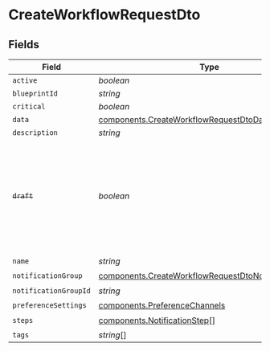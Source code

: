 # CreateWorkflowRequestDto


## Fields

| Field                                                                                                                        | Type                                                                                                                         | Required                                                                                                                     | Description                                                                                                                  |
| ---------------------------------------------------------------------------------------------------------------------------- | ---------------------------------------------------------------------------------------------------------------------------- | ---------------------------------------------------------------------------------------------------------------------------- | ---------------------------------------------------------------------------------------------------------------------------- |
| `active`                                                                                                                     | *boolean*                                                                                                                    | :heavy_minus_sign:                                                                                                           | N/A                                                                                                                          |
| `blueprintId`                                                                                                                | *string*                                                                                                                     | :heavy_minus_sign:                                                                                                           | N/A                                                                                                                          |
| `critical`                                                                                                                   | *boolean*                                                                                                                    | :heavy_minus_sign:                                                                                                           | N/A                                                                                                                          |
| `data`                                                                                                                       | [components.CreateWorkflowRequestDtoData](../../models/components/createworkflowrequestdtodata.md)                           | :heavy_minus_sign:                                                                                                           | N/A                                                                                                                          |
| `description`                                                                                                                | *string*                                                                                                                     | :heavy_minus_sign:                                                                                                           | N/A                                                                                                                          |
| ~~`draft`~~                                                                                                                  | *boolean*                                                                                                                    | :heavy_minus_sign:                                                                                                           | : warning: ** DEPRECATED **: This will be removed in a future release, please migrate away from it as soon as possible.      |
| `name`                                                                                                                       | *string*                                                                                                                     | :heavy_check_mark:                                                                                                           | N/A                                                                                                                          |
| `notificationGroup`                                                                                                          | [components.CreateWorkflowRequestDtoNotificationGroup](../../models/components/createworkflowrequestdtonotificationgroup.md) | :heavy_minus_sign:                                                                                                           | N/A                                                                                                                          |
| `notificationGroupId`                                                                                                        | *string*                                                                                                                     | :heavy_check_mark:                                                                                                           | N/A                                                                                                                          |
| `preferenceSettings`                                                                                                         | [components.PreferenceChannels](../../models/components/preferencechannels.md)                                               | :heavy_minus_sign:                                                                                                           | N/A                                                                                                                          |
| `steps`                                                                                                                      | [components.NotificationStep](../../models/components/notificationstep.md)[]                                                 | :heavy_check_mark:                                                                                                           | N/A                                                                                                                          |
| `tags`                                                                                                                       | *string*[]                                                                                                                   | :heavy_minus_sign:                                                                                                           | N/A                                                                                                                          |